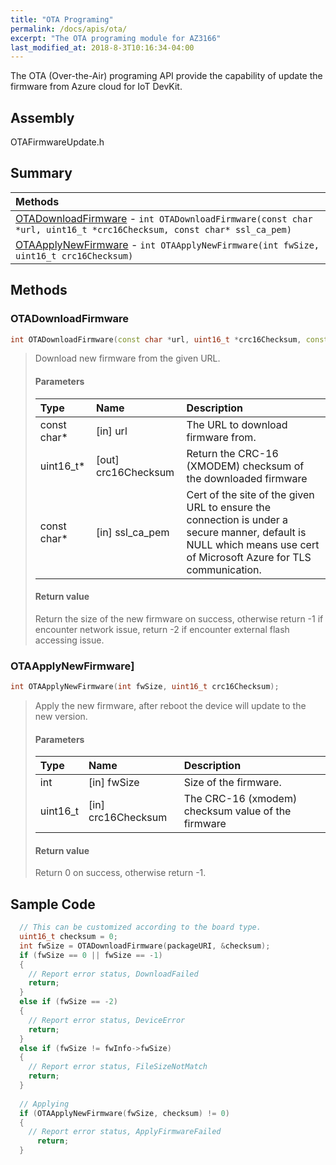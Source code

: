 ```yaml
---
title: "OTA Programing"
permalink: /docs/apis/ota/
excerpt: "The OTA programing module for AZ3166"
last_modified_at: 2018-8-3T10:16:34-04:00
---
```


The OTA (Over-the-Air) programing API provide the capability of update the firmware from Azure cloud for IoT DevKit.

## Assembly

OTAFirmwareUpdate.h

## Summary

| Methods |
| :------ |
| [OTADownloadFirmware](#otadownloadfirmware) - `int OTADownloadFirmware(const char *url, uint16_t *crc16Checksum, const char* ssl_ca_pem)` |
| [OTAApplyNewFirmware](#otaapplynewfirmware) - `int OTAApplyNewFirmware(int fwSize, uint16_t crc16Checksum)` |


## Methods

### OTADownloadFirmware

```cpp
int OTADownloadFirmware(const char *url, uint16_t *crc16Checksum, const char* ssl_ca_pem);
```

> Download new firmware from the given URL.
> 
> #### Parameters
> 
> | Type | Name | Description |
> | :--- | :--- | :---------- |
> | const char* | [in] url | The URL to download firmware from. |
> | uint16_t* | [out] crc16Checksum | Return the CRC-16 (XMODEM) checksum of the downloaded firmware |
> | const char* | [in] ssl_ca_pem | Cert of the site of the given URL to ensure the connection is under a secure manner, default is NULL which means use cert of Microsoft Azure for TLS communication. |
>
> #### Return value
>
> Return the size of the new firmware on success, otherwise return -1 if encounter network issue, return -2 if encounter external flash accessing issue.

### OTAApplyNewFirmware]

```cpp
int OTAApplyNewFirmware(int fwSize, uint16_t crc16Checksum);
```

> Apply the new firmware, after reboot the device will update to the new version.
> 
> #### Parameters
> 
> | Type | Name | Description |
> | :--- | :--- | :---------- |
> | int | [in] fwSize | Size of the firmware. |
> | uint16_t | [in] crc16Checksum | The CRC-16 (xmodem) checksum value of the firmware |
>
> #### Return value
>
> Return 0 on success, otherwise return -1.

## Sample Code

``` cpp
  // This can be customized according to the board type.
  uint16_t checksum = 0;
  int fwSize = OTADownloadFirmware(packageURI, &checksum);
  if (fwSize == 0 || fwSize == -1)
  {
    // Report error status, DownloadFailed
    return;
  }
  else if (fwSize == -2)
  {
    // Report error status, DeviceError
    return;
  }
  else if (fwSize != fwInfo->fwSize)
  {
    // Report error status, FileSizeNotMatch
    return;
  }
  
  // Applying
  if (OTAApplyNewFirmware(fwSize, checksum) != 0)
  {
    // Report error status, ApplyFirmwareFailed
      return;
  }
  
```

